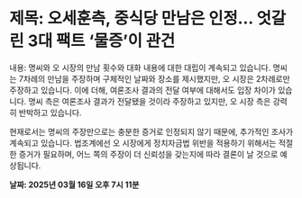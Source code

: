 # **제목: 오세훈측, 중식당 만남은 인정… 엇갈린 3대 팩트 ‘물증’이 관건**

  내용: 명씨와 오 시장의 만남 횟수와 대화 내용에 대한 대립이 계속되고 있습니다. 명씨는 7차례의 만남을 주장하며 구체적인 날짜와 장소를 제시했지만, 오 시장은 2차례로만 주장하고 있습니다. 이에 더해, 여론조사 결과의 전달 여부에 대해서도 입장 차이가 있습니다. 명씨 측은 여론조사 결과가 전달됐을 것이라 주장하고 있지만, 오 시장 측은 강력히 반박하고 있습니다.

현재로서는 명씨의 주장만으로는 충분한 증거로 인정되지 않기 때문에, 추가적인 조사가 계속되고 있습니다. 법조계에선 오 시장에게 정치자금법 위반을 적용하기 위해서는 적절한 증거가 필요하며, 어느 쪽의 주장이 더 신뢰성을 갖는지에 따라 결론이 날 것으로 예상됩니다.

  **날짜: 2025년 03월 16일 오후 7시 11분**